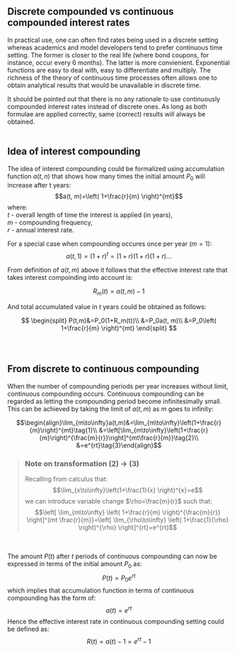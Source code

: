 ## Discrete compounded vs continuous compounded interest rates 
In practical use, one can often find rates being used in a discrete setting whereas academics and model developers tend to prefer continuous time setting. The former is closer to the real life (where bond coupons, for instance, occur every 6 months). The latter is more convienient. Exponential functions are easy to deal with, easy to differentiate and multiply. The richness of the theory of continuous time processes often allows one to obtain analytical results that would be unavailable in discrete time.

It should be pointed out that there is no any rationale to use continuously compounded interest rates instead of discrete ones. As long as both formulae are applied correctly, same (correct) results will always be obtained. 
<br><br>

## Idea of interest compounding
The idea of interest compounding could be formalized using accumulation function $a(t,n)$ that shows how many times the initial amount $P_0$ will increase after t years:
$$a(t, m)=\left( 1+\frac{r}{m} \right)^{mt}$$ where: <br>
$t$ - overall length of time the interest is applied (in years), <br>
$m$ - compounding frequency, <br>
$r$ - annual interest rate. <br>

For a special case when compounding occures once per year ($m=1$):
$$a(t, 1)=\left( 1+r \right)^{t}=(1+r)(1+r)(1+r)...$$ 

From definition of $a(t,m)$ above it follows that the effective interest rate that takes interest compoinding into account is:

$$R_m(t)=a(t, m)-1$$

And total accumulated value in $t$ years could be obtained as follows:

$$
\begin{split}
P(t,m)&=P_0(1+R_m(t))\\
&=P_0a(t, m)\\
&=P_0\left( 1+\frac{r}{m} \right)^{mt}
\end{split}
$$
<br><br>

## From discrete to continuous compounding
When the number of compounding periods per year increases without limit, continuous compounding occurs. Continuous compounding can be regarded as letting the compounding period become infinitesimally small. This can be achieved by taking the limit of $a(t, m)$ as $m$ goes to infinity: 

```math
\begin{align}\lim_{m\to\infty}a(t,m)&=\lim_{m\to\infty}\left(1+\frac{r}{m}\right)^{mt}\tag{1}\\
&=\left[\lim_{m\to\infty}\left(1+\frac{r}{m}\right)^{\frac{m}{r}}\right]^{mt\frac{r}{m}}\tag{2}\\
&=e^{rt}\tag{3}\end{align}
```


>### Note on transformation (2) $\to$ (3)
>Recalling from calculus that:
$$\lim_{x\to\infty}\left(1+\frac{1}{x} \right)^{x}=e$$ we can introduce variable change $\rho=\frac{m}{r}$ such that:
$$\left[ \lim_{m\to\infty} \left( 1+\frac{r}{m} \right)^{\frac{m}{r}} \right]^{mt \frac{r}{m}}=\left[ \lim_{\rho\to\infty} \left( 1+\frac{1}{\rho} \right)^{\rho} \right]^{rt}=e^{rt}$$ 

<br><br>
The amount $P(t)$ after $t$ periods of continuous compounding can now be expressed in terms of the initial amount $P_0$ as:
$$P(t) =P_0e^{rt}$$ which implies that accumulation function in terms of continuous compounding has the form of:
$$a(t)=e^{rt}$$ Hence the effective interest rate in continuous compounding setting could be defined as:
$$R(t)=a(t)-1=e^{rt}-1$$
